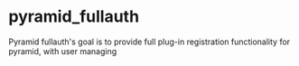 pyramid_fullauth
================

Pyramid fullauth's goal is to provide full plug-in registration functionality for pyramid, with user managing
